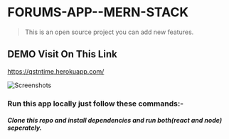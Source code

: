 # FORUMS-APP--MERN-STACK

> This is an open source project you can add new features.

## DEMO Visit On This Link

https://qstntime.herokuapp.com/

![Screenshots](../frontend/src/images/demp.png)

### Run this app locally just follow these commands:-

##### Clone this repo and install dependencies and run both(react and node) seperately.
